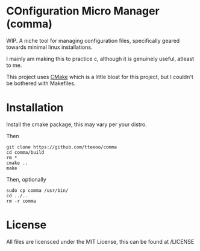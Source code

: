 # COnfiguration Micro Manager (comma)

WIP. A niche tool for managing configuration files, specifically geared towards minimal linux installations.

I mainly am making this to practice c, although it is genuinely useful, atleast to me.

This project uses <a href="https://cmake.org">CMake</a> which is a little bloat for this project, but I couldn't be bothered with Makefiles.

# Installation

Install the cmake package, this may vary per your distro.

Then
```
git clone https://github.com/tteeoo/comma
cd comma/build
rm *
cmake ..
make
```
Then, optionally
```
sudo cp comma /usr/bin/
cd ../..
rm -r comma
```
# License

All files are licensced under the MIT License, this can be found at /LICENSE

